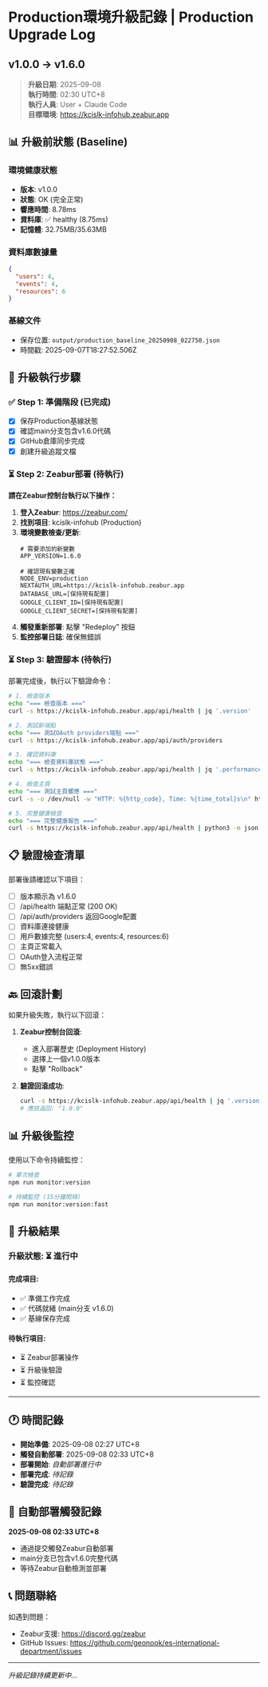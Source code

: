 # Production環境升級記錄 | Production Upgrade Log
## v1.0.0 → v1.6.0

> **升級日期**: 2025-09-08  
> **執行時間**: 02:30 UTC+8  
> **執行人員**: User + Claude Code  
> **目標環境**: https://kcislk-infohub.zeabur.app  

## 📊 升級前狀態 (Baseline)

### 環境健康狀態
- **版本**: v1.0.0
- **狀態**: OK (完全正常)
- **響應時間**: 8.78ms
- **資料庫**: ✅ healthy (8.75ms)
- **記憶體**: 32.75MB/35.63MB

### 資料庫數據量
```json
{
  "users": 4,
  "events": 4,
  "resources": 6
}
```

### 基線文件
- 保存位置: `output/production_baseline_20250908_022750.json`
- 時間戳: 2025-09-07T18:27:52.506Z

## 🚀 升級執行步驟

### ✅ Step 1: 準備階段 (已完成)
- [x] 保存Production基線狀態
- [x] 確認main分支包含v1.6.0代碼
- [x] GitHub倉庫同步完成
- [x] 創建升級追蹤文檔

### ⏳ Step 2: Zeabur部署 (待執行)

**請在Zeabur控制台執行以下操作：**

1. **登入Zeabur**: https://zeabur.com/
2. **找到項目**: kcislk-infohub (Production)
3. **環境變數檢查/更新**:
   ```env
   # 需要添加的新變數
   APP_VERSION=1.6.0
   
   # 確認現有變數正確
   NODE_ENV=production
   NEXTAUTH_URL=https://kcislk-infohub.zeabur.app
   DATABASE_URL=[保持現有配置]
   GOOGLE_CLIENT_ID=[保持現有配置]
   GOOGLE_CLIENT_SECRET=[保持現有配置]
   ```
4. **觸發重新部署**: 點擊 "Redeploy" 按鈕
5. **監控部署日誌**: 確保無錯誤

### ⏳ Step 3: 驗證腳本 (待執行)

部署完成後，執行以下驗證命令：

```bash
# 1. 檢查版本
echo "=== 檢查版本 ==="
curl -s https://kcislk-infohub.zeabur.app/api/health | jq '.version'

# 2. 測試新端點
echo "=== 測試OAuth providers端點 ==="
curl -s https://kcislk-infohub.zeabur.app/api/auth/providers

# 3. 確認資料庫
echo "=== 檢查資料庫狀態 ==="
curl -s https://kcislk-infohub.zeabur.app/api/health | jq '.performance.database'

# 4. 檢查主頁
echo "=== 測試主頁響應 ==="
curl -s -o /dev/null -w "HTTP: %{http_code}, Time: %{time_total}s\n" https://kcislk-infohub.zeabur.app/

# 5. 完整健康檢查
echo "=== 完整健康報告 ==="
curl -s https://kcislk-infohub.zeabur.app/api/health | python3 -m json.tool
```

## 📋 驗證檢查清單

部署後請確認以下項目：

- [ ] 版本顯示為 v1.6.0
- [ ] /api/health 端點正常 (200 OK)
- [ ] /api/auth/providers 返回Google配置
- [ ] 資料庫連接健康
- [ ] 用戶數據完整 (users:4, events:4, resources:6)
- [ ] 主頁正常載入
- [ ] OAuth登入流程正常
- [ ] 無5xx錯誤

## 🔙 回滾計劃

如果升級失敗，執行以下回滾：

1. **Zeabur控制台回滾**:
   - 進入部署歷史 (Deployment History)
   - 選擇上一個v1.0.0版本
   - 點擊 "Rollback"

2. **驗證回滾成功**:
   ```bash
   curl -s https://kcislk-infohub.zeabur.app/api/health | jq '.version'
   # 應該返回: "1.0.0"
   ```

## 📊 升級後監控

使用以下命令持續監控：
```bash
# 單次檢查
npm run monitor:version

# 持續監控 (15分鐘間隔)
npm run monitor:version:fast
```

## 📝 升級結果

### 升級狀態: ⏳ 進行中

#### 完成項目:
- ✅ 準備工作完成
- ✅ 代碼就緒 (main分支 v1.6.0)
- ✅ 基線保存完成

#### 待執行項目:
- ⏳ Zeabur部署操作
- ⏳ 升級後驗證
- ⏳ 監控確認

---

## 🕐 時間記錄

- **開始準備**: 2025-09-08 02:27 UTC+8
- **觸發自動部署**: 2025-09-08 02:33 UTC+8
- **部署開始**: _自動部署進行中_
- **部署完成**: _待記錄_
- **驗證完成**: _待記錄_

## 📝 自動部署觸發記錄

**2025-09-08 02:33 UTC+8**
- 通過提交觸發Zeabur自動部署
- main分支已包含v1.6.0完整代碼
- 等待Zeabur自動檢測並部署

## 📞 問題聯絡

如遇到問題：
- Zeabur支援: https://discord.gg/zeabur
- GitHub Issues: https://github.com/geonook/es-international-department/issues

---
*升級記錄持續更新中...*